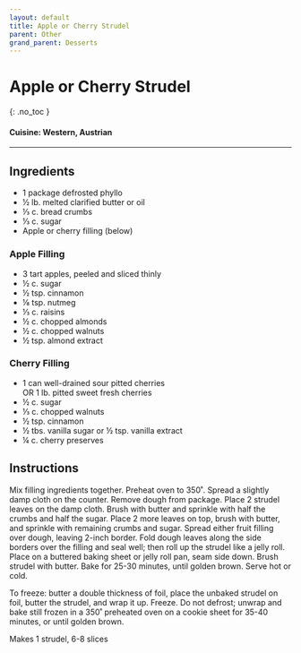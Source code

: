 ```yaml
---
layout: default
title: Apple or Cherry Strudel
parent: Other
grand_parent: Desserts
---
```


# Apple or Cherry Strudel
{: .no_toc }

#### Cuisine: Western, Austrian
---

## Ingredients
<ul>
	<li>1 package defrosted phyllo</li>
	<li>½ lb. melted clarified butter or oil</li>
	<li>⅓ c. bread crumbs</li>
	<li>⅓ c. sugar</li>
	<li>Apple or cherry filling (below)</li>
</ul>

### Apple Filling

<ul>
	<li>3 tart apples, peeled and sliced thinly</li>
	<li>½ c. sugar</li>
	<li>½ tsp. cinnamon</li>
	<li>⅛ tsp. nutmeg</li>
	<li>⅓ c. raisins</li>
	<li>½ c. chopped almonds</li>
	<li>½ c. chopped walnuts</li>
	<li>½ tsp. almond extract</li>
</ul>

### Cherry Filling

<ul>
	<li>1 can well-drained sour pitted cherries<br> OR 1 lb. pitted sweet fresh cherries</li>
	<li>½ c. sugar</li>
	<li>⅓ c. chopped walnuts</li>
	<li>½ tsp. cinnamon</li>
	<li>½ tbs. vanilla sugar or ½ tsp. vanilla extract</li>
	<li>¼ c. cherry preserves</li>
</ul>


## Instructions
Mix filling ingredients together. Preheat oven to 350˚. Spread a slightly damp cloth on the counter. Remove dough from package. Place 2 strudel leaves on the damp cloth. Brush with butter and sprinkle with half the crumbs and half the sugar. Place 2 more leaves on top, brush with butter, and sprinkle with remaining crumbs and sugar. Spread either fruit filling over dough, leaving 2-inch border. Fold dough leaves along the side borders over the filling and seal well; then roll up the strudel like a jelly roll. Place on a buttered baking sheet or jelly roll pan, seam side down. Brush strudel with butter. Bake for 25-30 minutes, until golden brown. Serve hot or cold.

To freeze: butter a double thickness of foil, place the unbaked strudel on foil, butter the strudel, and wrap it up. Freeze. Do not defrost; unwrap and bake still frozen in a 350˚ preheated oven on a cookie sheet for 35-40 minutes, or until golden brown.

Makes 1 strudel, 6-8 slices